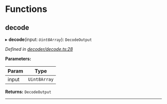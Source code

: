

# Functions

<a id="decode"></a>

##  decode

▸ **decode**(input: *`Uint8Array`*): `DecodeOutput`

*Defined in [decoder/decode.ts:28](https://github.com/polkadot-js/common/blob/0ddac0a/packages/util-rlp/src/decoder/decode.ts#L28)*

**Parameters:**

| Param | Type |
| ------ | ------ |
| input | `Uint8Array` |

**Returns:** `DecodeOutput`

___

